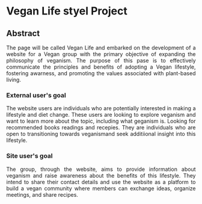 # **Vegan Life styel Project**

## **Abstract**

<p style="text-align:justify;">The page will be called Vegan Life and embarked on the development of a 
  website for a Vegan group with the primary objective of expanding the philosophy of veganism. The purpose of 
  this pase is to effectively communicate the principles and benefits of adopting a Vegan lifestyle, fostering awarness, 
  and promoting the values associated with plant-based living.</p>
  
### **External user's goal**
<p style="text-align:justify;">The website users are individuals who are potentially interested in making a lifestyle and diet change. 
These users are looking to explore veganism and want to learn more about the topic, including what geganism is. Looking for recommended books
readings and recepies. They are individuals who are open to transitioning towards veganismand seek additiional insight into this lifestyle.</p>

### **Site user's goal**
<p style="text-align:justify;">The group, through the website, aims to provide information about veganism and raise awareness about the benefits of this lifestyle. 
They intend to share their contact details and use the website as a platform to build a vegan community where members can exchange ideas, organize meetings, and share recipes.</p> 
